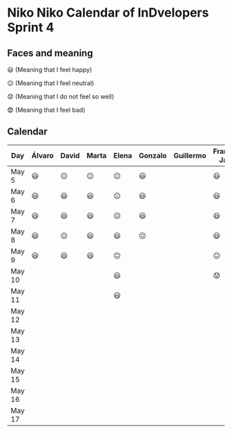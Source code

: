 # Niko Niko Calendar of InDvelopers Sprint 4

## Faces and meaning
:smiley: (Meaning that I feel happy)

:neutral_face: (Meaning that I feel neutral)

:worried: (Meaning that I do not feel so well)

:fearful: (Meaning that I feel bad)


## Calendar

| Day           |     Álvaro    |     David     |     Marta     |     Elena     |    Gonzalo    |    Guillermo   |Francisco Javier|   Alejandro   |     Luis      |  Juan Pablo   |    Moises     |   Fernando    |
| ------------- | ------------- | ------------- | ------------- | ------------- | ------------- | -------------- | -------------- | ------------- | ------------- | ------------- | ------------- | ------------- |
| May 5         |   :smiley:    | :neutral_face:| :neutral_face:| :neutral_face:|    :smiley:   |                |    :smiley:    |   :smiley:    | :smiley:      |:neutral_face:  | :smiley:      |               |
| May 6         |   :smiley:    |   :smiley:    | :smiley:      | :neutral_face:|    :smiley:   |                |    :smiley:    |   :worried:   | :smiley:      |:smiley:      | :smiley:      |               |
| May 7         |   :smiley:    |   :smiley:    |   :smiley:    |:neutral_face: |   :smiley:    |                |    :smiley:    |:neutral_face: | :smiley:      |:neutral_face: | :smiley:      |               |
| May 8         |   :smiley:    | :neutral_face:|  :smiley:     | :smiley:      | :neutral_face:|                |    :smiley:    |:neutral_face: | :smiley:      |:smiley:      | :smiley:      |               |
| May 9         |   :smiley:    |   :smiley:    |   :smiley:    |:neutral_face: |               |                | :neutral_face: |   :smiley:    |               |:neutral_face: |               |               |
| May 10        |               |               |               | :smiley:      |               |                |   :worried:    |               |               |:smiley:      |               |               |
| May 11        |               |               |               | :smiley:      |               |                |                |               |               |               |               |               |
| May 12        |               |               |               |               |               |                |                |               |               |               |               |               |
| May 13        |               |               |               |               |               |                |                |               |               |               |               |               |
| May 14        |               |               |               |               |               |                |                |               |               |               |               |               |
| May 15        |               |               |               |               |               |                |                |               |               |               |               |               |
| May 16        |               |               |               |               |               |                |                |               |               |               |               |               |
| May 17        |               |               |               |               |               |                |                |               |               |               |               |               |
